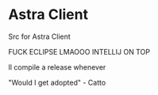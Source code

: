 # Astra Client
 Src for Astra Client

FUCK ECLIPSE LMAOOO INTELLIJ ON TOP


Il compile a release whenever

"Would I get adopted" - Catto
